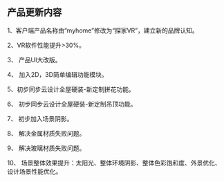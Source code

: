 ## 产品更新内容

1、客户端产品名称由“myhome”修改为“探家VR”，建立新的品牌认知。

2、VR软件性能提升&gt;30%。

3、产品UI大改版。

4、加入2D，3D简单编辑功能模块。

5、初步同步云设计全屋硬装-新定制拼花功能。

6、初步同步云设计全屋硬装-新定制吊顶功能。

7、初步加入场景阴影。

8、解决金属材质失败问题。

9、解决玻璃材质失败问题。

10、场景整体效果提升：太阳光、整体环境阴影、整体色彩饱和度、外景优化、设计场景性能优化。



